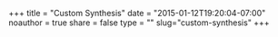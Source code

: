 +++
title = "Custom Synthesis"
date = "2015-01-12T19:20:04-07:00"
noauthor = true
share = false
type = ""
slug="custom-synthesis"
+++


